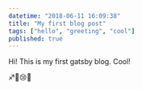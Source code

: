 ```yaml
---
datetime: "2018-06-11 16:09:38"
title: "My first blog post"
tags: ["hello", "greeting", "cool"]
published: true
---
```

Hi! This is my first gatsby blog. Cool! 

:sagittarius::1st_place_medal::cry:🤩
